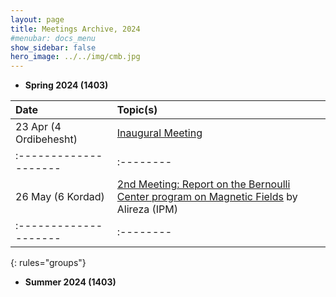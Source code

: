 ```yaml
---
layout: page
title: Meetings Archive, 2024
#menubar: docs_menu
show_sidebar: false
hero_image: ../../img/cmb.jpg
---
```


- **Spring 2024 (1403)**


| Date                | Topic(s) |
|:--------------------|:--------|
|23 Apr (4 Ordibehesht) |[Inaugural Meeting](/Meetings/2024/23_04_2024_Inaugural_Meeting) |
|:--------------------|:--------|:---------|:---------|
|26 May (6 Kordad)      |[2nd Meeting: Report on the Bernoulli Center program on Magnetic Fields](/Meetings/2024/17_06_2024_Alireza) by Alireza (IPM)|
|:--------------------|:--------|:---------|:---------|
{: rules="groups"}

- **Summer 2024 (1403)**


